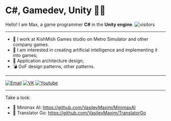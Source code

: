 # C#, Gamedev, Unity 💎🔥

Hello! I am Max, a game programmer **C#** in the **Unity engine**. ![visitors](https://visitor-badge.glitch.me/badge?page_id=VasilevMaxim.VasilevMaxim)

--------------
- 🍇 I work at KishMish Games studio on Metro Simulator and other company games.
- 🔨 I am interested in creating artificial intelligence and implementing it into games;
- 🌌 Application architecture design;
- 💣 GoF design patterns, other patterns.
--------------

<p align="center">
  
<a href="maksa43rus1@yandex.ru"><img alt="Email" src="https://img.shields.io/badge/Email-maksa43rus1@yandex.ru-blue?style=flat-square&logo=gmail"></a>
<a href="https://vk.com/vasilevc"><img alt="VK" src="https://img.shields.io/badge/VK-Vasilev-blue?style=flat-square&logo=vk"></a>
<a href="https://www.youtube.com/channel/UC4JFM-yk2xbOfT4zjaeH8qA/"><img alt="Youtube" src="https://img.shields.io/badge/Youtube-Vasilev-blue?style=flat-square&logo=Youtube"></a>

</p>

--------------

Take a look:

- 💢 Minimax AI: https://github.com/VasilevMaxim/MinimaxAI
- 💢 Translator Go: https://github.com/VasilevMaxim/TranslatorGo
